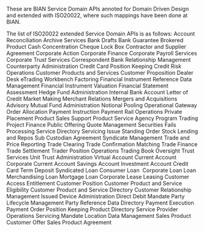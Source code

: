 These are BIAN Service Domain APIs annoted for Domain Driven Design and extended with ISO20022, where such mappings have been done at BIAN.

The list of ISO20022 extended Service Domain APIs is as follows:
Account Reconciliation
Archive Services
Bank Drafts
Bank Guarantee
Brokered Product
Cash Concentration
Cheque Lock Box
Contractor and Supplier Agreement
Corporate Action
Corporate Finance
Corporate Payroll Services
Corporate Trust Services
Correspondent Bank Relationship Management
Counterparty Administration
Credit Card Position Keeping
Credit Risk Operations
Customer Products and Services
Customer Proposition
Dealer Desk
eTrading Workbench
Factoring
Financial Instrument Reference Data Management
Financial Instrument Valuation
Financial Statement Assessment
Hedge Fund Administration
Internal Bank Account
Letter of Credit
Market Making
Merchant Relations
Mergers and Acquisitions Advisory
Mutual Fund Administration
Notional Pooling
Operational Gateway
Order Allocation
Payment Instruction
Payment Rail Operations
Private Placement
Product Sales Support
Product Service Agency
Program Trading
Project Finance
Public Offering
Quote Management
Securities Fails Processing
Service Directory
Servicing Issue
Standing Order
Stock Lending and Repos
Sub Custodian Agreement
Syndicate Management
Trade and Price Reporting
Trade Clearing 
Trade Confirmation Matching
Trade Finance
Trade Settlement
Trader Position Operations
Trading Book Oversight
Trust Services
Unit Trust Administration
Virtual Account
Current Account
Corporate Current Account
Savings Account
Investment Account
Credit Card
Term Deposit
Syndicated Loan
Consumer Loan 
Corporate Loan
Loan
Merchandising Loan
Mortgage Loan
Corporate Lease
Leasing
Customer Access Entitlement
Customer Position
Customer Product and Service Eligibility
Customer Product and Service Directory
Customer Relationship Management
Issued Device Administration
Direct Debit Mandate
Party Lifecycle Management
Party Reference Data Directory
Payment Execution
Payment Order
Position Keeping
Product Directory
Service Provider Operations
Servicing Mandate
Location Data Management
Sales Product
Customer Offer
Sales Product Agreement
